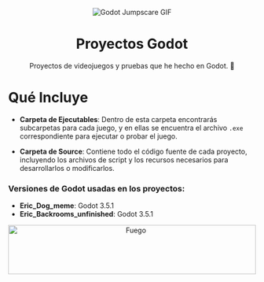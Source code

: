 <p align="center">
  <img src="https://media.tenor.com/HPmen7OWY08AAAAM/godot-iconpng.gif" alt="Godot Jumpscare GIF">
</p>

<h1 align="center">Proyectos Godot</h1>

<p align="center">
  Proyectos de videojuegos y pruebas que he hecho en Godot. 🤖
</p>

# Qué Incluye

- **Carpeta de Ejecutables**: Dentro de esta carpeta encontrarás subcarpetas para cada juego, y en ellas se encuentra el archivo `.exe` correspondiente para ejecutar o probar el juego.

- **Carpeta de Source**: Contiene todo el código fuente de cada proyecto, incluyendo los archivos de script y los recursos necesarios para desarrollarlos o modificarlos.

### Versiones de Godot usadas en los proyectos:
- **Eric_Dog_meme**: Godot 3.5.1
- **Eric_Backrooms_unfinished**: Godot 3.5.1
  
<p align="center">
    <img src="https://www.gifsanimados.org/data/media/90/fuego-imagen-animada-0419.gif" alt="Fuego" width="100%" height="100"><br>
</p>
